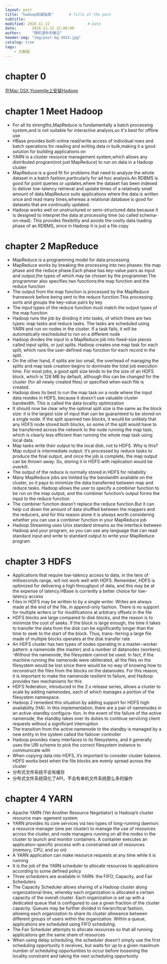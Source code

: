 ```yaml
---
layout: post
title: "hadoop权威指南"       # Title of the post
subtitle:
modified: 2016-11-22                 # Date
date:       2016-11-22 12:00:00
author:     "随机漫步的傻瓜"
header-img: "img/post-bg-2015.jpg"
catalog: true
tags:
    - 大数据
---
```


# chapter 0
[在Mac OSX Yosemite上安装Hadoop](http://www.jianshu.com/p/3aebdba32363)

# chapter 1 Meet Hadoop
- For all its strengths,MapReduce is fundamentally a batch processing system,and is not suitable for interactive analysis,so it's best for offline use
- HBase provides both online read/write access of individual rows and batch operations for reading and writing data in bulk,making it a good solution for building applications on
- YARN is a cluster resource management system,which allows any distributed program(not just MapReduce) to run on data in a Hadoop cluster
- MapReduce is a good fit for problems that need to analyze the whole dataset in a batch fashion,particularly for ad hoc analysis.An RDBMS is good for point queries or updates,where the dataset has been indexed to deliver low-latency retrieval and  update times of a relatively small amount of data.MapReduce suits applications where the data is written once and read many times,whereas a relational database is good for datasets that are continually updated.
- Hadoop works well on unstructured or semi-structured data because it is designed to interpret the data at processing time (so called schema-on-read). This provides flexibility and avoids the costly data loading phase of an RDBMS, since in Hadoop it is just a file copy

# chapter 2 MapReduce

- MapReduce is a programming model for data processing
- MapReduce works by breaking the processing into two phases: the map phase and the reduce phase.Each phase has key-value pairs as input and output,the types of which may be chosen by the programmer.The programmer also specifies two functions:the map function and the reduce function
- The output from the map function is processed by the MapReduce framework before being sent to the reduce function.This processing sorts and groups the key-value pairs by key
- The input types of the reduce function must match the output types of the map function
- Hadoop runs the job by dividing it into tasks, of which there are two types: map tasks and reduce tasks. The tasks are scheduled using YARN and run on nodes in the cluster. If a task fails, it will be automatically rescheduled to run on a different node
- Hadoop divides the input to a MapReduce job into fixed-size pieces called input splits, or just splits. Hadoop creates one map task for each split, which runs the user-defined map function for each record in the split.
- On the other hand, if splits are too small, the overhead of managing the splits and map task creation begins to dominate the total job execution time. For most jobs, a good split size tends to be the size of an HDFS block, which is 128 MB by default, although this can be changed for the cluster (for all newly created files) or specified when each file is created.
- Hadoop does its best to run the map task on a node where the input data resides in HDFS, because it doesn’t use valuable cluster bandwidth. This is called the data locality optimization
- It should now be clear why the optimal split size is the same as the block size: it is the largest size of input that can be guaranteed to be stored on a single node. If the split spanned two blocks, it would be unlikely that any HDFS node stored both blocks, so some of the split would have to be transferred across the network to the node running the map task, which is clearly less efficient than running the whole map task using local data.
- Map tasks write their output to the local disk, not to HDFS. Why is this? Map output is intermediate output: it’s processed by reduce tasks to produce the final output, and once the job is complete, the map output can be thrown away. So, storing it in HDFS with replication would be overkill.
- The output of the reduce is normally stored in HDFS for reliability
- Many MapReduce jobs are limited by the bandwidth available on the cluster, so it pays to minimize the data transferred between map and reduce tasks. Hadoop allows the user to specify a combiner function to be run on the map output, and the combiner function’s output forms the input to the reduce function
- The combiner function doesn’t replace the reduce function.But it can help cut down the amount of data shuffled between the mappers and the reducers, and for this reason alone it is always worth considering whether you can use a combiner function in your MapReduce job
- Hadoop Streaming uses Unix standard streams as the interface between Hadoop and your program, so you can use any language that can read standard input and write to standard output to write your MapReduce program

# chapter 3 HDFS

- Applications that require low-latency access to data, in the tens of milliseconds range, will not work well with HDFS. Remember, HDFS is optimized for delivering a high throughput of data, and this may be at the expense of latency.HBase is currently a better choice for low-latency access
- Files in HDFS may be written to by a single writer. Writes are always made at the end of the file, in append-only fashion. There is no support for multiple writers or for modifications at arbitrary offsets in the file
- HDFS blocks are large compared to disk blocks, and the reason is to minimize the cost of seeks. If the block is large enough, the time it takes to transfer the data from the disk can be significantly longer than the time to seek to the start of the block. Thus, trans‐ ferring a large file made of multiple blocks operates at the disk transfer rate
- An HDFS cluster has two types of nodes operating in a master−worker pattern: a namenode (the master) and a number of datanodes (workers).
-Without the namenode, the filesystem cannot be used. In fact, if the machine running the namenode were obliterated, all the files on the filesystem would be lost since there would be no way of knowing how to reconstruct the files from the blocks on the datanodes. For this reason, it is important to make the namenode resilient to failure, and Hadoop provides two mechanisms for this
- HDFS federation, introduced in the 2.x release series, allows a cluster to scale by adding namenodes, each of which manages a portion of the filesystem namespace.
- Hadoop 2 remedied this situation by adding support for HDFS high availability (HA). In this implementation, there are a pair of namenodes in an active-standby configura‐ tion. In the event of the failure of the active namenode, the standby takes over its duties to continue servicing client requests without a significant interruption
- The transition from the active namenode to the standby is managed by a new entity in the system called the failover controller
- Hadoop provides many interfaces to its filesystems, and it generally uses the URI scheme to pick the correct filesystem instance to communicate with
- When copying data into HDFS, it’s important to consider cluster balance. HDFS works best when the file blocks are evenly spread across the cluster
- 分布式文件系统不会有缓存
- 分布式文件系统简化了API，不会有单机文件系统那么多的操作

# chapter 4 YARN

- Apache YARN (Yet Another Resource Negotiator) is Hadoop’s cluster resource man‐ agement system
- YARN provides its core services via two types of long-running daemon: a resource manager (one per cluster) to manage the use of resources across the cluster, and node managers running on all the nodes in the cluster to launch and monitor containers. A container executes an application-specific process with a constrained set of resources (memory, CPU, and so on)
- A YARN application can make resource requests at any time while it is running
- It is the job of the YARN scheduler to allocate resources to applications according to some defined policy
- Three schedulers are available in YARN: the FIFO, Capacity, and Fair Schedulers
- The Capacity Scheduler allows sharing of a Hadoop cluster along organizational lines, whereby each organization is allocated a certain capacity of the overall cluster. Each organization is set up with a dedicated queue that is configured to use a given fraction of the cluster capacity. Queues may be further divided in hierarchical fashion, allowing each organization to share its cluster allowance between different groups of users within the organization. Within a queue, applications are scheduled using FIFO scheduling.
- The Fair Scheduler attempts to allocate resources so that all running applications get the same share of resources
- When using delay scheduling, the scheduler doesn’t simply use the first scheduling opportunity it receives, but waits for up to a given maximum number of scheduling opportunities to occur before loosening the locality constraint and taking the next scheduling opportunity

